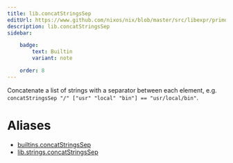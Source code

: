 ```yaml
---
title: lib.concatStringsSep
editUrl: https://www.github.com/nixos/nix/blob/master/src/libexpr/primops.cc
description: lib.concatStringsSep
sidebar:

    badge:
        text: Builtin
        variant: note

    order: 8
---
```


Concatenate a list of strings with a separator between each
element, e.g. `concatStringsSep "/" ["usr" "local" "bin"] ==
"usr/local/bin"`.


# Aliases

- [builtins.concatStringsSep](/nix-doc-comments/reference/builtins/builtins-concatstringssep)
- [lib.strings.concatStringsSep](/nix-doc-comments/reference/lib/strings/lib-strings-concatstringssep)


